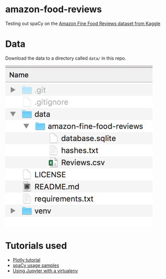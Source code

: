 # amazon-food-reviews
Testing out spaCy on the [Amazon Fine Food Reviews dataset from Kaggle](https://www.kaggle.com/snap/amazon-fine-food-reviews)

# Data

Download the data to a directory called `data/` in this repo.

![Screenshot of directory structure](dir_structure_screenshot.png)

# Tutorials used

* [Plotly tutorial](https://plot.ly/python/ipython-notebook-tutorial/)
* [spaCy usage samples](https://spacy.io/usage/examples)
* [Using Jupyter with a virtualenv](https://janikarhunen.fi/how-to-install-jupyter-to-virtualenv.html)
